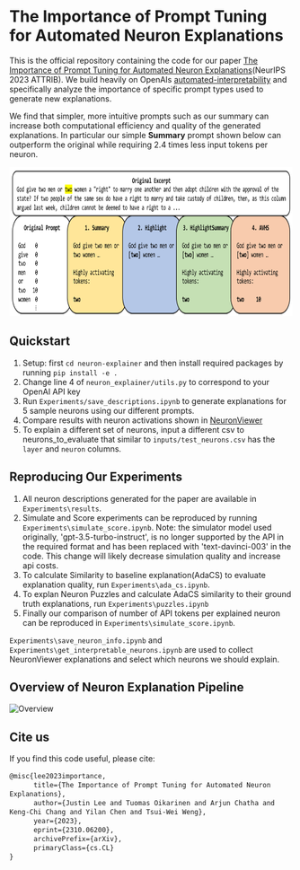 # The Importance of Prompt Tuning for Automated Neuron Explanations

This is the official repository containing the code for our paper [The Importance of Prompt Tuning for Automated Neuron Explanations](https://arxiv.org/abs/2310.06200)(NeurIPS 2023 ATTRIB). We build heavily on OpenAIs [automated-interpretability](https://github.com/openai/automated-interpretability) and specifically analyze the importance of specific prompt types used to generate new explanations. 

We find that simpler, more intuitive prompts such as our summary can increase both computational efficiency and quality of the generated explanations. In particular our simple **Summary** prompt shown below can outperform the original while requiring 2.4 times less input tokens per neuron.

<img src=figs/prompt_comparison.png alt="Overview" width=850 height=266>

## Quickstart

1. Setup: first `cd neuron-explainer` and then install required packages by running `pip install -e .`
2. Change line 4 of `neuron_explainer/utils.py` to correspond to your OpenAI API key
3. Run `Experiments/save_descriptions.ipynb` to generate explanations for 5 sample neurons using our different prompts.
4. Compare results with neuron activations shown in [NeuronViewer](https://openaipublic.blob.core.windows.net/neuron-explainer/neuron-viewer/index.html)
5. To explain a different set of neurons, input a different csv to neurons_to_evaluate that similar to `inputs/test_neurons.csv` has the `layer` and `neuron` columns.

## Reproducing Our Experiments

1. All neuron descriptions generated for the paper are available in `Experiments\results`.
2. Simulate and Score experiments can be reproduced by running `Experiments\simulate_score.ipynb`. Note: the simulator model used originally, 'gpt-3.5-turbo-instruct', is no longer supported by the API in the required format and has been replaced with 'text-davinci-003' in the code. This change will likely decrease simulation quality and increase api costs.
3. To calculate Similarity to baseline explanation(AdaCS) to evaluate explanation quality, run `Experiments\ada_cs.ipynb`.
4. To explan Neuron Puzzles and calculate AdaCS similarity to their ground truth explanations, run `Experiments\puzzles.ipynb`
5. Finally our comparison of number of API tokens per explained neuron can be reproduced in `Experiments\simulate_score.ipynb`.

`Experiments\save_neuron_info.ipynb` and `Experiments\get_interpretable_neurons.ipynb` are used to collect NeuronViewer explanations and select which neurons we should explain.

## Overview of Neuron Explanation Pipeline

<img src=figs/animation.gif alt="Overview" width=850 height=478>

## Cite us

If you find this code useful, please cite:
```
@misc{lee2023importance,
      title={The Importance of Prompt Tuning for Automated Neuron Explanations}, 
      author={Justin Lee and Tuomas Oikarinen and Arjun Chatha and Keng-Chi Chang and Yilan Chen and Tsui-Wei Weng},
      year={2023},
      eprint={2310.06200},
      archivePrefix={arXiv},
      primaryClass={cs.CL}
}
```
